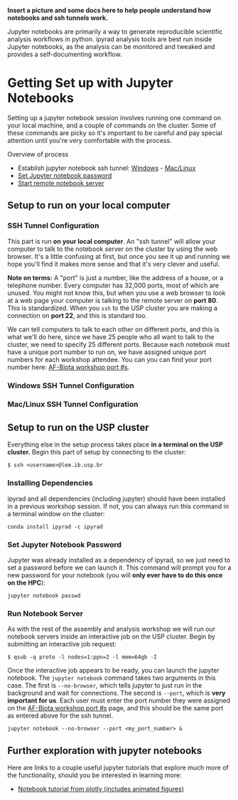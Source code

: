 **Insert a picture and some docs here to help people understand how notebooks and ssh tunnels work.**

Jupyter notebooks are primarily a way to generate reproducible 
scientific analysis workflows in python. ipyrad analysis tools 
are best run inside Jupyter notebooks, as the analysis can be 
monitored and tweaked and provides a self-documenting workflow.

# Getting Set up with Jupyter Notebooks
Setting up a jupyter notebook session involves running one command
on your local machine, and a couple of commands on the cluster. Some 
of these commands are picky so it's important to be careful and pay special 
attention until you're very comfortable with the process.

Overview of process
* Establish jupyter notebook ssh tunnel: [Windows](#windows-ssh-tunnel-configuration) - [Mac/Linux](#mac-ssh-tunnel-configuration)
* [Set Jupyter notebook password](#set-jupyter-notebook-password)
* [Start remote notebook server](#run-notebook-server)

## Setup to run on your local computer

### SSH Tunnel Configuration
This part is run **on your local computer**. An "ssh tunnel" will
allow your computer to talk to the notebook server on the cluster
by using the web browser. It's a little confusing at first, but 
once you see it up and running we hope you'll find it makes more
sense and that it's very clever and useful.

**Note on terms:** A "port" is just a number, like the address of
a house, or a telephone number. Every computer has 32,000 ports, most
of which are unused. You might not know this, but when you use a web
browser to look at a web page your computer is talking to the remote
server on **port 80**. This is standardized. When you `ssh` to the USP
cluster you are making a connection on **port 22**, and this is standard
too. 

We can tell computers to talk to each other on different ports, and 
this is what we'll do here, since we have 25 people who all want to 
talk to the cluster, we need to specify 25 different ports. Because 
each notebook must have a unique port number to run on, we have 
assigned unique port numbers for each workshop attendee. You can 
you can find your port number here: [AF-Biota workshop port #s](https://github.com/radcamp/radcamp.github.io/blob/master/AF-Biota/participants.txt). 

### Windows SSH Tunnel Configuration

### Mac/Linux SSH Tunnel Configuration

## Setup to run on the USP cluster

Everything else in the setup process takes place **in a terminal on
the USP cluster.** Begin this part of setup by connecting to the cluster:

```
$ ssh <username>@lem.ib.usp.br 
```

### Installing Dependencies

ipyrad and all dependencies (including jupyter) should have been installed 
in a previous workshop session. If not, you can always run this command in 
a terminal window on the cluster:
```
conda install ipyrad -c ipyrad
```

### Set Jupyter Notebook Password
Jupyter was already installed as a dependency of ipyrad, so we just 
need to set a password before we can launch it. This command will 
prompt you for a new password for your notebook (you will **only ever 
have to do this once on the HPC**):
```
jupyter notebook passwd
```

### Run Notebook Server
As with the rest of the assembly and analysis workshop we will run our
notebook servers inside an interactive job on the USP cluster. Begin
by submitting an interactive job request:
```
$ qsub -q proto -l nodes=1:ppn=2 -l mem=64gb -I
```
Once the interactive job appears to be ready, you can launch the jupyter
notebook. The `jupyter notebook` command takes two arguments in this 
case. The first is `--no-browser`, which tells jupyter to just run in
the background and wait for connections. The second is `--port`, which
is **very important for us**. Each user must enter the port number
they were assigned on the [AF-Biota workshop port #s](https://github.com/radcamp/radcamp.github.io/blob/master/AF-Biota/participants.txt) page, and this should be the same port as entered
above for the ssh tunnel.
```
jupyter notebook --no-browser --port <my_port_number> &
```

## Further exploration with jupyter notebooks
Here are links to a couple useful jupyter tutorials that explore
much more of the functionality, should you be interested in learning
more:

* [Notebook tutorial from plotly (includes animated figures)](https://plot.ly/python/ipython-notebook-tutorial/)
